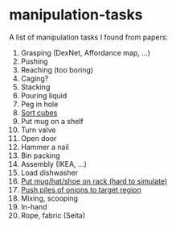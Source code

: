 # manipulation-tasks
A list of manipulation tasks I found from papers:

1. Grasping (DexNet, Affordance map, ...)
2. Pushing
3. Reaching (too boring)
4. Caging?
5. Stacking
6. Pouring liquid
7. Peg in hole
8. [Sort cubes](https://www.ri.cmu.edu/publications/large-scale-multi-object-rearrangement/)
9. Put mug on a shelf
10. Turn valve
11. Open door
12. Hammer a nail
13. Bin packing
14. Assembly (IKEA, ...)
15. Load dishwasher
16. [Put mug/hat/shoe on rack (hard to simulate)](https://arxiv.org/pdf/1909.06980.pdf)
17. [Push piles of onions to target region](https://arxiv.org/pdf/2002.09093.pdf)
18. Mixing, scooping
19. In-hand
20. Rope, fabric (Seita)
